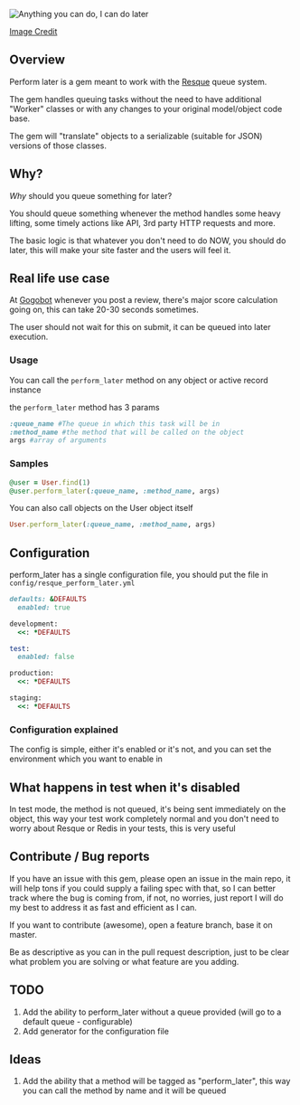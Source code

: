 ![Anything you can do, I can do later](http://f.cl.ly/items/1C3X0s1h0925390L3T40/Screen%20Shot%202012-02-20%20at%206.18.48%20PM.png)

[Image Credit](http://http://www.zazzle.com/anything_you_can_do_i_can_do_later_tshirt-235016986673229502)

## Overview
Perform later is a gem meant to work with the [Resque](http://github.com/defunkt/resque) queue system.

The gem handles queuing tasks without the need to have additional "Worker" classes or with any changes to your original model/object code base.

The gem will "translate" objects to a serializable (suitable for JSON) versions of those classes.

## Why?
*Why* should you queue something for later?

You should queue something whenever the method handles some heavy lifting, some timely actions like API, 3rd party HTTP requests and more.

The basic logic is that whatever you don't need to do NOW, you should do later, this will make your site faster and the users will feel it.

## Real life use case
At [Gogobot](http://gogobot.com) whenever you post a review, there's major score calculation going on, this can take 20-30 seconds sometimes.

The user should not wait for this on submit, it can be queued into later execution.

### Usage
You can call the `perform_later` method on any object or active record instance

the `perform_later` method has 3 params

```ruby
:queue_name #The queue in which this task will be in
:method_name #the method that will be called on the object
args #array of arguments
```

### Samples

```ruby
@user = User.find(1)
@user.perform_later(:queue_name, :method_name, args)
```

You can also call objects on the User object itself

```ruby
User.perform_later(:queue_name, :method_name, args)
```

## Configuration
perform_later has a single configuration file, you should put the file in `config/resque_perform_later.yml`

```ruby
defaults: &DEFAULTS
  enabled: true

development:
  <<: *DEFAULTS

test:
  enabled: false

production:
  <<: *DEFAULTS

staging:
  <<: *DEFAULTS
```

### Configuration explained
The config is simple, either it's enabled or it's not, and you can set the environment which you want to enable in

## What happens in test when it's disabled
In test mode, the method is not queued, it's being sent immediately on the object, this way your test work completely normal and you don't need to worry about Resque or Redis in your tests, this is very useful
 

## Contribute / Bug reports
If you have an issue with this gem, please open an issue in the main repo, it will help tons if you could supply a failing spec with that, so I can better track where the bug is coming from, if not, no worries, just report I will do my best to address it as fast and efficient as I can.

If you want to contribute (awesome), open a feature branch, base it on master.

Be as descriptive as you can in the pull request description, just to be clear what problem you are solving or what feature are you adding.

## TODO
1. Add the ability to perform_later without a queue provided (will go to a default queue - configurable)
2. Add generator for the configuration file

## Ideas
1. Add the ability that a method will be tagged as "perform_later", this way you can call the method by name and it will be queued